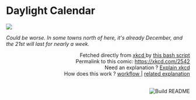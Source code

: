 # <b>Daylight Calendar</b>

[![](https://imgs.xkcd.com/comics/daylight_calendar.png)](https://xkcd.com/2542)

<i>Could be worse. In some towns north of here, it&#39;s already December, and the 21st will last for nearly a week.</i>

<div align="right">
  Fetched directly from
  <a href="https://xkcd.com">
    xkcd
  </a>
  by
  <a href="https://github.com/Vanille-N/Vanille-N/blob/master/fetch">
    this bash script
  </a>
</div>
<div align="right">
  Permalink to this comic:
  <a href="https://xkcd.com/2542">
    https://xkcd.com/2542
  </a>
</div>
<div align="right">
  Need an explanation ?
  <a href="https://www.explainxkcd.com/wiki/index.php/2542">
    Explain xkcd
  </a>
</div>
<div align="right">
  How does this work ?
  <a href="https://github.com/Vanille-N/Vanille-N/blob/master/.github/workflows/build.yml">
    workflow
  </a>
  |
  <a href="https://simonwillison.net/2020/Jul/10/self-updating-profile-readme/">
    related explanation
  </a>
</div><br>

<a href="https://github.com/Vanille-N/Vanille-N/actions"><img src="https://github.com/Vanille-N/Vanille-N/workflows/Build%20README/badge.svg" align="right" alt="Build README"></a>

